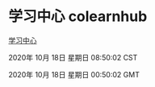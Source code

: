 # 学习中心 colearnhub
[学习中心](http://59.174.27.245:56308/colearnhub/)

2020年 10月 18日 星期日 08:50:02 CST

2020年 10月 18日 星期日 00:50:02 GMT
